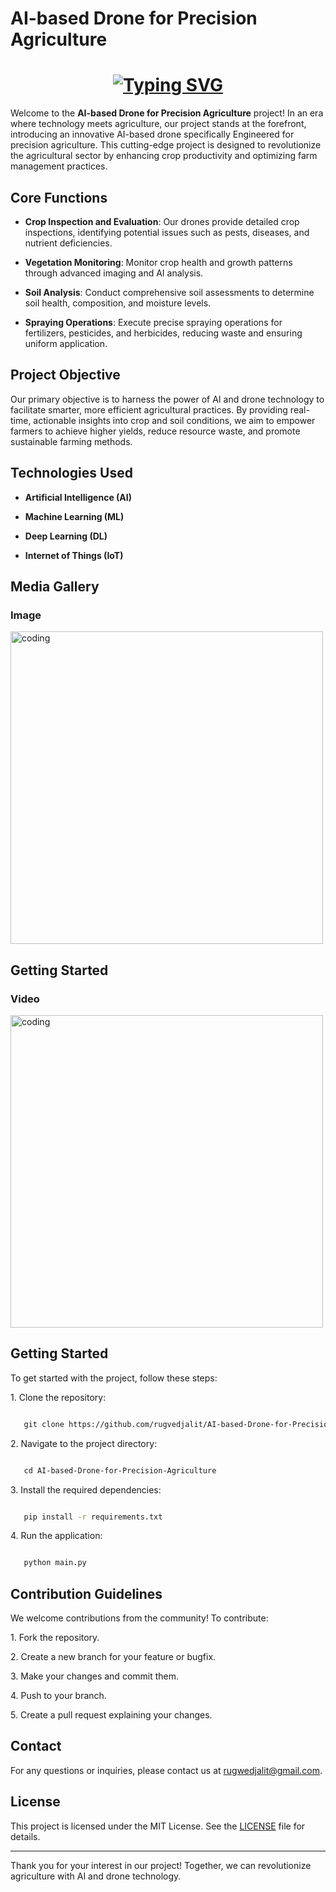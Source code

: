 # AI-based Drone for Precision Agriculture

<H1 align=center>
<a href="https://git.io/typing-svg"><img src="https://readme-typing-svg.demolab.com?font=Fira+Code&pause=1000&random=false&width=435&lines=Our+project+is+constantly+evolving+;and+under+active+development%2C;+with+ongoing+improvements;+and+features+being+implemented." alt="Typing SVG" /></a>
</H1>

Welcome to the **AI-based Drone for Precision Agriculture** project! In an era where technology meets agriculture, our project stands at the forefront, introducing an innovative AI-based drone specifically Engineered for precision agriculture. This cutting-edge project is designed to revolutionize the agricultural sector by enhancing crop productivity and optimizing farm management practices.

## Core Functions

- **Crop Inspection and Evaluation**: Our drones provide detailed crop inspections, identifying potential issues such as pests, diseases, and nutrient deficiencies.

- **Vegetation Monitoring**: Monitor crop health and growth patterns through advanced imaging and AI analysis.

- **Soil Analysis**: Conduct comprehensive soil assessments to determine soil health, composition, and moisture levels.

- **Spraying Operations**: Execute precise spraying operations for fertilizers, pesticides, and herbicides, reducing waste and ensuring uniform application.

## Project Objective

Our primary objective is to harness the power of AI and drone technology to facilitate smarter, more efficient agricultural practices. By providing real-time, actionable insights into crop and soil conditions, we aim to empower farmers to achieve higher yields, reduce resource waste, and promote sustainable farming methods.

## Technologies Used

- **Artificial Intelligence (AI)**

- **Machine Learning (ML)**

- **Deep Learning (DL)**

- **Internet of Things (IoT)**

## Media Gallery

### Image

<img align ="centre" alt="coding" width="500" src="">

## Getting Started



### Video

<img align ="centre" alt="coding" width="500" src="https://github.com/Sahilwarudkar27/AI-Based-Agriculture-Drone/blob/main/Media-Gallery/Propeller-Test.mp4">

## Getting Started

To get started with the project, follow these steps:

1\. Clone the repository:
```bash

   git clone https://github.com/rugvedjalit/AI-based-Drone-for-Precision-Agriculture.git
```

2\. Navigate to the project directory:
```bash

   cd AI-based-Drone-for-Precision-Agriculture

```

3\. Install the required dependencies:
```bash

   pip install -r requirements.txt

```

4\. Run the application:
```bash

   python main.py

```

## Contribution Guidelines

We welcome contributions from the community! To contribute:

1\. Fork the repository.

2\. Create a new branch for your feature or bugfix.

3\. Make your changes and commit them.

4\. Push to your branch.

5\. Create a pull request explaining your changes.

## Contact

For any questions or inquiries, please contact us at [rugwedjalit@gmail.com](mailto:rugvedjalit@gmail.com).

## License

This project is licensed under the MIT License. See the [LICENSE](LICENSE) file for details.

---

Thank you for your interest in our project! Together, we can revolutionize agriculture with AI and drone technology.
